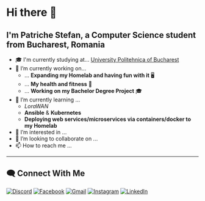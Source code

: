 # Hi there 👋

## I'm Patriche Stefan, a Computer Science student from Bucharest, Romania

- 🎓 I'm currently studying at... [University Politehnica of Bucharest](https://international.upb.ro/)
- 🔭 I’m currently working on...
  - ... **Expanding my Homelab and having fun with it** 🖥️
  - ... **My health and fitness** 💪
  - ... **Working on my Bachelor Degree Project** 🎓
- 🌱 I’m currently learning ...
  - *LoraWAN*
  - **Ansible** & **Kubernetes**
  - **Deploying web services/microservices via containers/docker to my Homelab**
- 👀 I’m interested in ...
- 💞️ I’m looking to collaborate on ...
- 📫 How to reach me ...

---

## 🗨️ Connect With Me

[![Discord](https://img.shields.io/badge/discord-%237289DA.svg?&style=plastic&logo=discord&logoColor=white)][discord]
[![Facebook](https://img.shields.io/badge/facebook-%231877F2.svg?&style=plastic&logo=facebook&logoColor=white)][facebook]
[![Gmail](https://img.shields.io/badge/gmail-%23D14836.svg?&style=plastic&logo=gmail&logoColor=white)][gmail]
[![Instagram](https://img.shields.io/badge/instagram-%23E4405F.svg?&style=plastic&logo=instagram&logoColor=white)][instagram]
[![LinkedIn](https://img.shields.io/badge/linkedin-%230077B5.svg?&style=plastic&logo=linkedin&logoColor=white)][linkedin]

[discord]: https://discordapp.com/users/377140613776408588
[facebook]: https://www.facebook.com/patriche.stefan/
[gmail]: mailto:steffan.patriche@gmail.com
[instagram]: https://www.instagram.com/steffanpatriche/
[linkedin]: https://www.linkedin.com/in/stefan-patriche-933562208/
